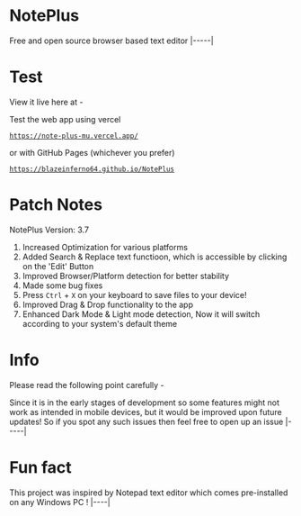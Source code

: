 # NotePlus
Free and open source browser based text editor
|-----|

# Test

View it live here at -

Test the web app using vercel 

<a href="https://note-plus-mu.vercel.app/">

```
https://note-plus-mu.vercel.app/
```
</a>

or with GitHub Pages (whichever you prefer)

<a href="https://blazeinferno64.github.io/NotePlus">

```
https://blazeinferno64.github.io/NotePlus
```
</a>

# Patch Notes
NotePlus Version: 3.7

1. Increased Optimization for various platforms
2. Added Search & Replace text functioon, which is accessible by clicking on the 'Edit' Button
3. Improved Browser/Platform detection for better stability
4. Made some bug fixes
5. Press `Ctrl` + `X` on your keyboard to save files to your device!
6. Improved Drag & Drop functionality to the app
7. Enhanced Dark Mode & Light mode detection, Now it will switch according to your system's default theme

# Info
Please read the following point carefully -

Since it is in the early stages of development so some features might not work as intended in mobile devices, but it would be improved upon future updates! So if you spot any such issues then feel free to open up an issue
|-----|

# Fun fact
 This project was inspired by Notepad text editor which comes pre-installed on any Windows PC !
 |----|
